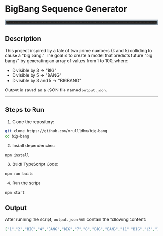 # BigBang Sequence Generator

![Output.json screenshot](/asset/screenshot.png)

## Description

This project inspired by a tale of two prime numbers (3 and 5) colliding to cause a "big bang." The goal is to create a model that predicts future "big bangs" by generating an array of values from 1 to 100, where:

- Divisible by 3 → "BIG"
- Divisible by 5 → "BANG"
- Divisible by 3 and 5 → "BIGBANG"

Output is saved as a JSON file named `output.json`.

---

## Steps to Run

1. Clone the repository:

```bash
git clone https://github.com/mrullldhm/big-bang
cd big-bang
```

2. Install dependencies:

```bash
npm install
```

3. Buidl TypeScript Code:

```bash
npm run build
```

4. Run the script

```bash
npm start
```

## Output
After running the script, `output.json` will contain the following content:

```json
["1","2","BIG","4","BANG","BIG","7","8","BIG","BANG","11","BIG","13","14","BIGBANG",...]




